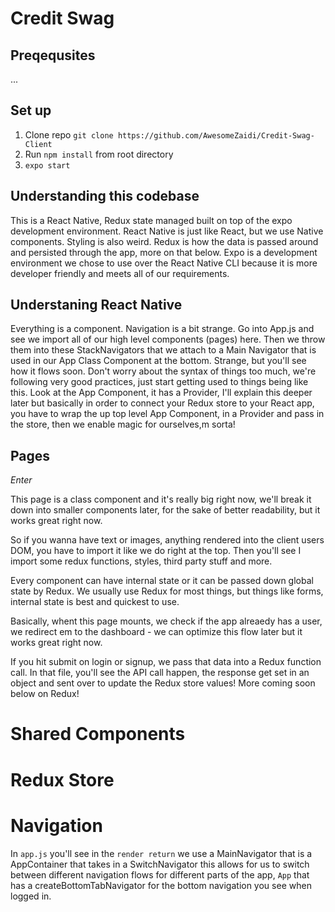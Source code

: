 # Credit Swag

## Preqequsites
...

## Set up
1. Clone repo `git clone https://github.com/AwesomeZaidi/Credit-Swag-Client`
2. Run `npm install` from root directory
3. `expo start`

## Understanding this codebase
This is a React Native, Redux state managed built on top of the expo development environment. React Native is just like React, but we use Native components. Styling is also weird. Redux is how the data is passed around and persisted through the app, more on that below. Expo is a development environment we chose to use over the React Native CLI because it is more developer friendly and meets all of our requirements.  

## Understaning React Native

Everything is a component. Navigation is a bit strange. Go into App.js and see we import all of our high level components (pages) here. Then we throw them into these StackNavigators that we attach to a Main Navigator that is used in our App Class Component at the bottom. Strange, but you'll see how it flows soon. Don't worry about the syntax of things too much, we're following very good practices, just start getting used to things being like this. Look at the App Component, it has a Provider, I'll explain this deeper later but basically in order to connect your Redux store  to your React app, you have to wrap  the up  top  level App Component, in a Provider and pass in the store, then we enable magic for ourselves,m  sorta!

## Pages

*Enter*

This page  is a class component and it's really big right now, we'll break it down into smaller components later, for the sake of better readability, but it works great right now.

So if you wanna have text or images, anything rendered into the client users DOM, you have to import it like we do right at the top. Then you'll see I import some redux functions,  styles, third party stuff and more.

Every component can have internal  state or it can be passed down global state by Redux. We usually use  Redux for most things, but  things like forms, internal state is best and quickest to use. 

Basically, whent this page mounts, we check if the app  alreaedy has a user, we redirect  em to the dashboard - we can optimize this flow later but it works great right now.

If you  hit submit on login or signup, we pass  that data into a Redux function call. In  that file,  you'll see the API  call happen, the response get set in an object and sent over to update the Redux store values! More coming soon below on Redux!

# Shared Components


# Redux Store


# Navigation

In `app.js` you'll see in the `render return` we use a MainNavigator that is a AppContainer that takes in a SwitchNavigator
this allows for us to switch between different navigation flows for different parts  of the app, `App` that has a createBottomTabNavigator for the bottom navigation you see when logged in. 


